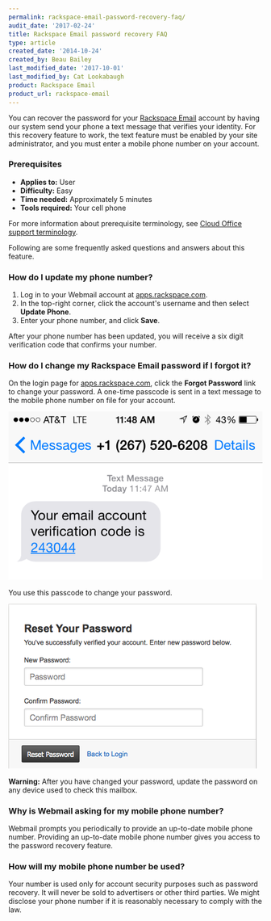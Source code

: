 ```yaml
---
permalink: rackspace-email-password-recovery-faq/
audit_date: '2017-02-24'
title: Rackspace Email password recovery FAQ
type: article
created_date: '2014-10-24'
created_by: Beau Bailey
last_modified_date: '2017-10-01'
last_modified_by: Cat Lookabaugh
product: Rackspace Email
product_url: rackspace-email
---
```


You can recover the password for your 
[Rackspace Email](https://www.rackspace.com/email-hosting/webmail) account by having
our system send your phone a text message that verifies your identity. For this recovery
feature to work, the text feature must be enabled by your site administrator, and you
must enter a mobile phone number on your account.

### Prerequisites

- **Applies to:** User
- **Difficulty:** Easy
- **Time needed:** Approximately 5 minutes
- **Tools required:** Your cell phone

For more information about prerequisite terminology, see [Cloud Office support terminology](/support/how-to/cloud-office-support-terminology).

Following are some frequently asked questions and answers about this
feature.

### How do I update my phone number?

1. Log in to your Webmail account at [apps.rackspace.com](https://apps.rackspace.com).
2. In the top-right corner, click the account's username and then select **Update Phone**.
3. Enter your phone number, and click **Save**.

After your phone number has been updated, you will receive a six digit verification code that confirms your number.

### How do I change my Rackspace Email password if I forgot it?

On the login page for [apps.rackspace.com](https://apps.rackspace.com), click the **Forgot Password** link to change
your password. A one-time passcode is sent in a text message to the
mobile phone number on file for your account.

![](1481.2b.png)

You use this passcode to change your password.

![](1481.1b.png)

**Warning:** After you have changed your password, update the password on any device used to check this mailbox.

### Why is Webmail asking for my mobile phone number?

Webmail prompts you periodically to provide an up-to-date mobile phone
number. Providing an up-to-date mobile phone number gives you access to
the password recovery feature.

### How will my mobile phone number be used?

Your number is used only for account security purposes such as password
recovery. It will never be sold
to advertisers or other third parties. We might disclose your phone
number if it is reasonably necessary to comply with the law.
